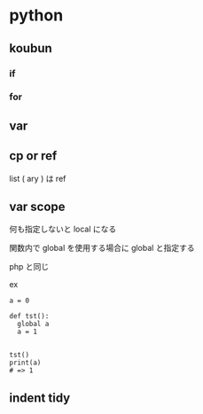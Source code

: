 
# python


## koubun


### if


### for


## var


## cp or ref

list ( ary ) は ref



## var scope

何も指定しないと local になる

関数内で global を使用する場合に global と指定する

php と同じ


ex

```
a = 0

def tst():
  global a
  a = 1


tst()
print(a)
# => 1
```


## indent tidy





